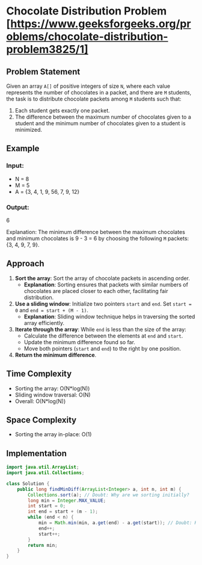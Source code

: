 # Chocolate Distribution Problem [https://www.geeksforgeeks.org/problems/chocolate-distribution-problem3825/1]

## Problem Statement

Given an array `A[]` of positive integers of size `N`, where each value represents the number of chocolates in a packet, and there are `M` students, the task is to distribute chocolate packets among `M` students such that:
1. Each student gets exactly one packet.
2. The difference between the maximum number of chocolates given to a student and the minimum number of chocolates given to a student is minimized.

## Example

### Input:
- N = 8
- M = 5
- A = {3, 4, 1, 9, 56, 7, 9, 12}

### Output:
6

Explanation: The minimum difference between the maximum chocolates and minimum chocolates is 9 - 3 = 6 by choosing the following `M` packets: {3, 4, 9, 7, 9}.

## Approach

1. **Sort the array**: Sort the array of chocolate packets in ascending order.
    - **Explanation**: Sorting ensures that packets with similar numbers of chocolates are placed closer to each other, facilitating fair distribution.
2. **Use a sliding window**: Initialize two pointers `start` and `end`. Set `start = 0` and `end = start + (M - 1)`.
    - **Explanation**: Sliding window technique helps in traversing the sorted array efficiently.
3. **Iterate through the array**: While `end` is less than the size of the array:
   - Calculate the difference between the elements at `end` and `start`.
   - Update the minimum difference found so far.
   - Move both pointers (`start` and `end`) to the right by one position.
4. **Return the minimum difference**.

## Time Complexity
- Sorting the array: O(N*log(N))
- Sliding window traversal: O(N)
- Overall: O(N*log(N))

## Space Complexity
- Sorting the array in-place: O(1)

## Implementation

```java
import java.util.ArrayList;
import java.util.Collections;

class Solution {
    public long findMinDiff(ArrayList<Integer> a, int n, int m) {
        Collections.sort(a); // Doubt: Why are we sorting initially?
        long min = Integer.MAX_VALUE;
        int start = 0;
        int end = start + (m - 1);
        while (end < n) {
            min = Math.min(min, a.get(end) - a.get(start)); // Doubt: How does sliding window help in finding the minimum difference?
            end++;
            start++;
        }
        return min;
    }
}
```

